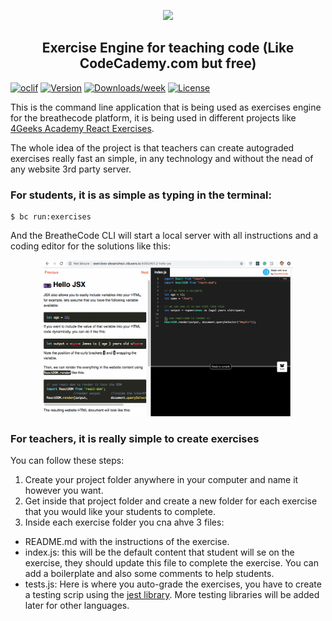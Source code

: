 <p align="center">
  <img src="https://assets.breatheco.de/apis/img/images.php?blob&random&cat=icon&tags=breathecode,128">
</p>

<p>
    <h2 align="center"> Exercise Engine for teaching code (Like CodeCademy.com but free) </h2>
</p>

[![oclif](https://img.shields.io/badge/cli-oclif-brightgreen.svg)](https://oclif.io)
[![Version](https://img.shields.io/npm/v/bc-exercise-cli.svg)](https://npmjs.org/package/bc-exercise-cli)
[![Downloads/week](https://img.shields.io/npm/dw/bc-exercise-cli.svg)](https://npmjs.org/package/bc-exercise-cli)
[![License](https://img.shields.io/npm/l/bc-exercise-cli.svg)](https://github.com/alesanchezr/bc-exercise-cli/blob/master/package.json)

This is the command line application that is being used as exercises engine for the breathecode platform, it is being used in different projects like [4Geeks Academy React Exercises](https://github.com/4GeeksAcademy/react-exercises).

The whole idea of the project is that teachers can create autograded exercises really fast an simple, in any technology and without the nead of any website 3rd party server.

### For students, it is as simple as typing in the terminal:
```
$ bc run:exercises
```
And the BreatheCode CLI will start a local server with all instructions and a coding editor for the solutions like this:

<p align="center">
  <img width="400px" src="https://raw.githubusercontent.com/breatheco-de/bc-exercise-cli-plugin/master/preview.gif">
</p>

### For teachers, it is really simple to create exercises

You can follow these steps:
1. Create your project folder anywhere in your computer and name it however you want.
2. Get inside that project folder and create a new folder for each exercise that you would like your students to complete.
3. Inside each exercise folder you cna ahve 3 files:
  - README.md with the instructions of the exercise.
  - index.js: this will be the default content that student will se on the exercise, they should update this file to complete the exercise. You can add a boilerplate and also some comments to help students.
  - tests.js: Here is where you auto-grade the exercises, you have to create a testing scrip using the [jest library](https://jestjs.io/). More testing libraries will be added later for other languages.
